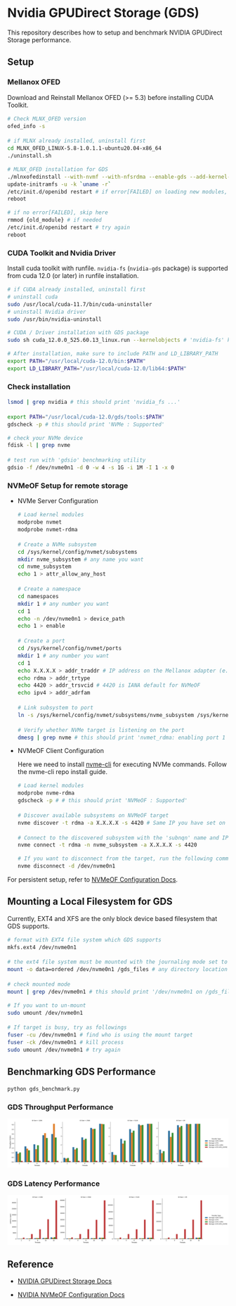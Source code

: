 # Nvidia GPUDirect Storage (GDS)

This repository describes how to setup and benchmark NVIDIA GPUDirect Storage performance.

## Setup

### Mellanox OFED

Download and Reinstall Mellanox OFED (>= 5.3) before installing CUDA Toolkit.
```bash
# Check MLNX_OFED version
ofed_info -s

# if MLNX already installed, uninstall first
cd MLNX_OFED_LINUX-5.8-1.0.1.1-ubuntu20.04-x86_64
./uninstall.sh
```

```bash
# MLNX_OFED installation for GDS
./mlnxofedinstall --with-nvmf --with-nfsrdma --enable-gds --add-kernel-support
update-initramfs -u -k `uname -r`
/etc/init.d/openibd restart # if error[FAILED] on loading new modules, try as below
reboot 
```
```bash
# if no error[FAILED], skip here
rmmod {old_module} # if needed
/etc/init.d/openibd restart # try again
reboot
```

### CUDA Toolkit and Nvidia Driver
Install cuda toolkit with runfile. `nvidia-fs` (`nvidia-gds` package)  is supported from cuda 12.0 (or later) in runfile installation.

```bash
# if CUDA already installed, uninstall first
# uninstall cuda
sudo /usr/local/cuda-11.7/bin/cuda-uninstaller
# uninstall Nvidia driver 
sudo /usr/bin/nvidia-uninstall
```

```bash
# CUDA / Driver installation with GDS package
sudo sh cuda_12.0.0_525.60.13_linux.run --kernelobjects # 'nvidia-fs' kernel object should be installed
```

```bash
# After installation, make sure to include PATH and LD_LIBRARY_PATH
export PATH="/usr/local/cuda-12.0/bin:$PATH"
export LD_LIBRARY_PATH="/usr/local/cuda-12.0/lib64:$PATH"
```

### Check installation

```bash
lsmod | grep nvidia # this should print 'nvidia_fs ...'

export PATH="/usr/local/cuda-12.0/gds/tools:$PATH"
gdscheck -p # this should print 'NVMe : Supported'
```

```bash
# check your NVMe device
fdisk -l | grep nvme

# test run with 'gdsio' benchmarking utility
gdsio -f /dev/nvme0n1 -d 0 -w 4 -s 1G -i 1M -I 1 -x 0
```

### NVMeOF Setup for remote storage
- NVMe Server Configuration

    ```bash
    # Load kernel modules
    modprobe nvmet
    modprobe nvmet-rdma

    # Create a NVMe subsystem
    cd /sys/kernel/config/nvmet/subsystems
    mkdir nvme_subsystem # any name you want
    cd nvme_subsystem
    echo 1 > attr_allow_any_host

    # Create a namespace
    cd namespaces
    mkdir 1 # any number you want
    cd 1
    echo -n /dev/nvme0n1 > device_path
    echo 1 > enable

    # Create a port
    cd /sys/kernel/config/nvmet/ports
    mkdir 1 # any number you want
    cd 1
    echo X.X.X.X > addr_traddr # IP address on the Mellanox adapter (e.g., InfiniBand)
    echo rdma > addr_trtype
    echo 4420 > addr_trsvcid # 4420 is IANA default for NVMeOF
    echo ipv4 > addr_adrfam

    # Link subsystem to port
    ln -s /sys/kernel/config/nvmet/subsystems/nvme_subsystem /sys/kernel/config/nvmet/ports/1/subsystems/nvme_subsystem

    # Verify whether NVMe target is listening on the port
    dmesg | grep nvme # this should print 'nvmet_rdma: enabling port 1 (X.X.X.X:4420)'
    ```

- NVMeOF Client Configuration

  Here we need to install [nvme-cli](https://github.com/linux-nvme/nvme-cli) for executing NVMe commands. Follow the nvme-cli repo install guide.

    ```bash
    # Load kernel modules
    modprobe nvme-rdma
    gdscheck -p # # this should print 'NVMeOF : Supported'
    
    # Discover available subsystems on NVMeOF target
    nvme discover -t rdma -a X.X.X.X -s 4420 # Same IP you have set on the NVMeOF Server
    
    # Connect to the discovered subsystem with the 'subnqn' name and IP you have set on the NVMeOF Server
    nvme connect -t rdma -n nvme_subsystem -a X.X.X.X -s 4420
    ```

    ```bash
    # If you want to disconnect from the target, run the following command
    nvme disconnect -d /dev/nvme0n1
    ```
    
For persistent setup, refer to [NVMeOF Configuration Docs](https://enterprise-support.nvidia.com/s/article/howto-configure-nvme-over-fabrics).

## Mounting a Local Filesystem for GDS
Currently, EXT4 and XFS are the only block device based filesystem that GDS supports.

```bash
# format with EXT4 file system which GDS supports
mkfs.ext4 /dev/nvme0n1

# the ext4 file system must be mounted with the journaling mode set to 'data=ordered'
mount -o data=ordered /dev/nvme0n1 /gds_files # any directory location you want to mount

# check mounted mode
mount | grep /dev/nvme0n1 # this should print '/dev/nvme0n1 on /gds_files type ext4 (rw,relatime,data=ordered)'
```

```bash
# If you want to un-mount
sudo umount /dev/nvme0n1

# If target is busy, try as followings
fuser -cu /dev/nvme0n1 # find who is using the mount target
fuser -ck /dev/nvme0n1 # kill process
sudo umount /dev/nvme0n1 # try again
```


## Benchmarking GDS Performance

```bash
python gds_benchmark.py
```
### GDS Throughput Performance 
![GDS Throughput Performance](image/gds_plot_throughput.png)

### GDS Latency Performance 
![GDS Latency Performance](image/gds_plot_latency.png)

## Reference

- [NVIDIA GPUDirect Storage Docs](https://docs.nvidia.com/gpudirect-storage/index.html)

- [NVIDIA NVMeOF Configuration Docs](https://enterprise-support.nvidia.com/s/article/howto-configure-nvme-over-fabrics)
